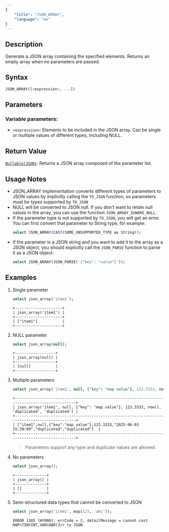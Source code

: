 ```yaml
---
{
    "title": "JSON_ARRAY",
    "language": "en"
}
---
```


## Description
Generate a JSON array containing the specified elements. Returns an empty array when no parameters are passed.

## Syntax
```sql
JSON_ARRAY([<expression>, ...]) 
```

## Parameters
### Variable parameters:
- `<expression>`: Elements to be included in the JSON array. Can be single or multiple values of different types, including NULL.

## Return Value
[`Nullable(JSON)`](../../../basic-element/sql-data-types/semi-structured/JSON.md): Returns a JSON array composed of the parameter list.

## Usage Notes
- JSON_ARRAY implementation converts different types of parameters to JSON values by implicitly calling the `TO_JSON` function, so parameters must be types supported by `TO_JSON`
- NULL will be converted to JSON null. If you don't want to retain null values in the array, you can use the function `JSON_ARRAY_IGNORE_NULL`.
- If the parameter type is not supported by `TO_JSON`, you will get an error. You can first convert that parameter to String type, for example:
    ```sql
    select JSON_ARRAY(CAST(SOME_UNSUPPORTED_TYPE as String));
    ```
- If the parameter is a JSON string and you want to add it to the array as a JSON object, you should explicitly call the `JSON_PARSE` function to parse it as a JSON object:
  ```sql
  select JSON_ARRAY(JSON_PARSE('{"key": "value"}'));
  ```


## Examples
1. Single parameter
    ```sql
    select json_array('item1');
    ```
    ```
    +---------------------+
    | json_array('item1') |
    +---------------------+
    | ["item1"]           |
    +---------------------+
    ```
2. NULL parameter
    ```sql
    select json_array(null);
    ```
    ```
    +------------------+
    | json_array(null) |
    +------------------+
    | [null]           |
    +------------------+
    ```
3. Multiple parameters
    ```sql
    select json_array('item1', null, {"key": "map value"}, 123.3333, now(), 'duplicated', 'duplicated');
    ```
    ```
    +----------------------------------------------------------------------------------------------+
    | json_array('item1', null, {"key": "map value"}, 123.3333, now(), 'duplicated', 'duplicated') |
    +----------------------------------------------------------------------------------------------+
    | ["item1",null,{"key":"map value"},123.3333,"2025-06-03 15:39:09","duplicated","duplicated"]  |
    +----------------------------------------------------------------------------------------------+
    ```
    > Parameters support any type and duplicate values are allowed.
4. No parameters
    ```sql
    select json_array();
    ```
    ```
    +--------------+
    | json_array() |
    +--------------+
    | []           |
    +--------------+
    ```
5. Semi-structured data types that cannot be converted to JSON
    ```sql
    select json_array('item1', map(123, 'abc'));
    ```
    ```
    ERROR 1105 (HY000): errCode = 2, detailMessage = cannot cast MAP<TINYINT,VARCHAR(3)> to JSON
    ```

